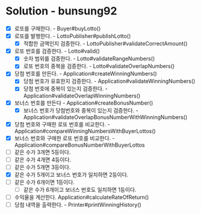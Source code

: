 # Solution - bunsung92
- [x] 로또를 구매한다. - Buyer#buyLotto()
- [x] 로또를 발행한다. - LottoPublisher#publishLotto()
  - [x] 적합한 금액인지 검증한다. - LottoPublisher#validateCorrectAmount() 
- [x] 로또 번호를 검증한다. - Lotto#valid()
  - [x] 숫자 범위를 검증한다. - Lotto#validateRangeNumbers()
  - [x] 로또 번호의 중복을 검증한다. - Lotto#validateOverlapNumbers()
- [x] 당첨 번호를 만든다. - Application#createWinningNumbers()
  - [x] 당첨 번호가 유효한지 검증한다. - Application#validateWinningNumbers()
  - [x] 당첨 번호에 중복이 있는지 검증한다. - Application#validateOverlapWinningNumbers()
- [x] 보너스 번호를 만든다 - Application#createBonusNumber()
  - [x] 보너스 번호가 당첨번호와 중복이 있는지 검증한다. - Application#validateOverlapBonusNumberWithWinningNumbers()
- [x] 당첨 번호와 구매한 로또 번호를 비교한다. - Application#compareWinningNumbersWithBuyerLottos()
- [x] 보너스 번호와 구매한 로또 번호를 비교한다. - Application#compareBonusNumberWithBuyerLottos
- [ ] 같은 수가 3개면 5등이다.
- [ ] 같은 수가 4개면 4등이다.
- [ ] 같은 수가 5개면 3등이다.
- [x] 같은 수가 5개이고 보너스 번호가 일치하면 2등이다.
- [ ] 같은 수가 6개이면 1등이다.
  - [ ] 같은 수가 6개이고 보너스 번호도 일치하면 1등이다.
- [ ] 수익율을 계산한다. Application#calculateRateOfReturn()
- [ ] 당첨 내역을 출력한다. - Printer#printWinningHistory()
